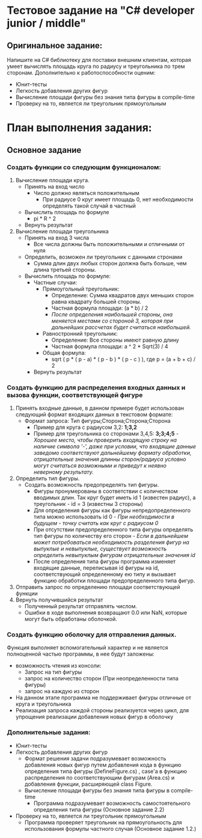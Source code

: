 # Тестовое задание на "C# developer junior / middle"

## Оригинальное задание:
Напишите на C# библиотеку для поставки внешним клиентам, которая умеет вычислять площадь круга по радиусу и треугольника по трем сторонам. 
Дополнительно к работоспособности оценим:
- Юнит-тесты
- Легкость добавления других фигур
- Вычисление площади фигуры без знания типа фигуры в compile-time
- Проверку на то, является ли треугольник прямоугольным

# План выполнения задания:
## Основное задание
 ### Создать функции со следующим функционалом:
1. Вычисление площади круга.
	- Принять на вход число
		- Число должно являться положительным
			- При радиусе 0 круг имеет площадь 0, нет необходимости определять такой случай в частный
	- Вычислить площадь по формуле
		- pi * R ^ 2
	- Вернуть результат
2. Вычисление площади треугольника
	- Принять на вход 3 числа
		- Все числа должны быть положительными и отличными от нуля
	- Определить, возможен ли треугольник с данными стронами
		- Сумма длин двух любых сторон должна быть больше, чем длина третьей стороны.
	- Вычислить площадь по формуле:
		- Частные случаи:
			- Прямоугольный треугольник:
				- Определение: Сумма квадратов двух меньших сторон равна квадрату большей стороны.
				- Частная формула площади: (a * b) / 2
				- *После определения наибольшей стороны, она меняется местами со стороной 3, которая при дальнейших рассчетах будет считаться наибольшей.*
			- Равностронний треугольник:
				- Определение: Все стороны имеют равную длину
				- Частная формула площади: a ^ 2 * Sqrt(3) / 4
			- Общая формула:
				- sqrt ( p * ( p - a) * ( p - b ) * ( p - c ) ), где p = (a + b + c) / 2
		- Вернуть результат
### Создать функцию для распределения входных данных и вызова функции, соответствующей фигуре
1. Принять входные данные, в данном примере будет использован следующий формат входящих данных в текстовом формате:
	- Формат запроса: Тип фигуры;Сторона;Сторона;Сторона
		- Пример для круга с радиусом 3,2: **1;3,2**
		- Пример для треугольника со сторонами 3,4,5: **3;3;4;5**
			*- Хорошее место, чтобы проверить входящую строку на наличие символа '-', даже при условии, что входящие данные заведомо соответствуют дальнейшему формату обработки, отрицательные значения длинны сторон/радиуса условно могут считаться возможными и приведут к неявно неверному результату.* 
2. Определить тип фигуры.
	- Создать возможность предопределять тип фигуры.
		- Фигуры пронумерованы в соответствии с количеством вводимых длин. Так круг будет иметь id 1 (известен радиус), а треугольник - id = 3 (известны 3 стороны)
		- Для определения фигуры как фигуры непредопределенного типа можно использовать id 0
			*- При необходимости в будущем - точку считать как круг с радиусом 0*
		- При отсутствии предопределенного типа фигуры определять тип фигуры по количеству его сторон
			*- Если в дальнейшем может потребоваться необходимость разделения фигур на выпуклые и невыпуклые, существует возможность определить невыпуклым фигурам отрицательные значения id*
		- После определения типа фигуры программа изменяет входящие данные, переписывая id фигуры на id, соответствующий определенному ею типу и вызывает функцию обработки площади предопределенного типа фигур.
3. Отправить запрос по определению площади соответствующей функции
4. Вернуть получившийся результат
	- Полученный результат отправлять числом.
	- Ошибки в ходе выполнения возвращают 0.0 или NaN, которые могут быть обработаны оболочкой.
### Создать функцию оболочку для отправления данных.
Функция выполняет вспомогательный характер и не является полноценной частью программы,
в нее будут заложены:
- возможность чтения из консоли:
	- Запрос на тип фигуры
	- запрос на количество сторон (При неопределенности типа фигуры)
	- запрос на каждую из сторон
- На данном этапе программа не поддерживает фигуры отличные от круга и треугольника
- Реализация запроса каждой стороны реализуется через цикл, для упрощения реализации добавления новых фигур в оболочку	

### Дополнительные задания:
- Юнит-тесты
- Легкость добавления других фигур
	- Формат решения задачи подразумевает возможность добавления новых фигур путем добавления кода в функцию определения типа фигуры (DefineFigure.cs) , case'а в функцию распределения по соответствующим фигурам (Area.cs) и добавления функции, расширяющей class Figure.
	- Вычисление площади фигуры без знания типа фигуры в compile-time
		- Программа подразумевает возможность самостоятельного определения типа фигуры (Основное задание 2.2)
- Проверку на то, является ли треугольник прямоугольным
	- Программа проверяет треугольник на прямоугольность для использования формулы частного случая			(Основное задание 1.2.)
